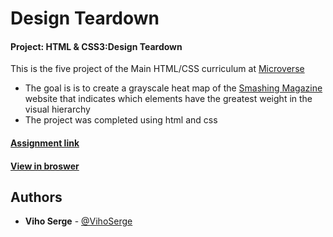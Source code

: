 # Design Teardown
#### Project: HTML & CSS3:Design Teardown

This is the five project of the Main HTML/CSS curriculum at [Microverse](https://www.microverse.org/)
* The goal is is to create a grayscale heat map of the [Smashing Magazine](https://www.smashingmagazine.com/) website that indicates which elements have the greatest weight in the visual hierarchy
* The project was completed using html and css 

#### [Assignment link](https://www.theodinproject.com/courses/html5-and-css3/lessons/design-teardown)

#### [View in broswer](https://raw.githack.com/VihoSerge/design-teardown/dev/index.html)

## Authors

* **Viho Serge** - [@VihoSerge](https://github.com/VihoSerge)
